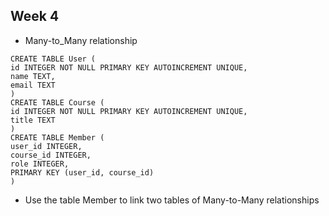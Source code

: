 ## Week 4
- Many-to_Many relationship
```
CREATE TABLE User (
id INTEGER NOT NULL PRIMARY KEY AUTOINCREMENT UNIQUE,
name TEXT,
email TEXT
)
CREATE TABLE Course (
id INTEGER NOT NULL PRIMARY KEY AUTOINCREMENT UNIQUE,
title TEXT
)
CREATE TABLE Member (
user_id INTEGER,
course_id INTEGER,
role INTEGER,
PRIMARY KEY (user_id, course_id)
)
```
- Use the table Member to link two tables of Many-to-Many relationships
